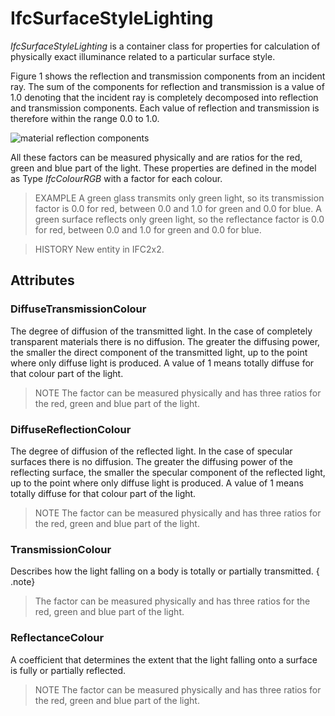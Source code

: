 # IfcSurfaceStyleLighting

_IfcSurfaceStyleLighting_ is a container class for properties for calculation of physically exact illuminance related to a particular surface style.
<!-- end of short definition -->

Figure 1 shows the reflection and transmission components from an incident ray. The sum of the components for reflection and transmission is a value of 1.0 denoting that the incident ray is completely decomposed into reflection and transmission components. Each value of reflection and transmission is therefore within the range 0.0 to 1.0.

![material reflection components](../../../../figures/ifcsurfacelightingproperties_fig1.gif "Figure 1 — Surface style lighting")

All these factors can be measured physically and are ratios for the red, green and blue part of the light. These properties are defined in the model as Type _IfcColourRGB_ with a factor for each colour.

> EXAMPLE A green glass transmits only green light, so its transmission factor is 0.0 for red, between 0.0 and 1.0 for green and 0.0 for blue. A green surface reflects only green light, so the reflectance factor is 0.0 for red, between 0.0 and 1.0 for green and 0.0 for blue.

> HISTORY New entity in IFC2x2.

## Attributes

### DiffuseTransmissionColour
The degree of diffusion of the transmitted light. In the case of completely transparent materials there is no diffusion. The greater the diffusing power, the smaller the direct component of the transmitted light, up to the point where only diffuse light is produced. A value of 1 means totally diffuse for that colour part of the light.
> NOTE The factor can be measured physically and has three ratios for the red, green and blue part of the light.

### DiffuseReflectionColour
The degree of diffusion of the reflected light. In the case of specular surfaces there is no diffusion. The greater the diffusing power of the reflecting surface, the smaller the specular component of the reflected light, up to the point where only diffuse light is produced. A value of 1 means totally diffuse for that colour part of the light.
> NOTE The factor can be measured physically and has three ratios for the red, green and blue part of the light.

### TransmissionColour
Describes how the light falling on a body is totally or partially transmitted.
{ .note}
> The factor can be measured physically and has three ratios for the red, green and blue part of the light.

### ReflectanceColour
A coefficient that determines the extent that the light falling onto a surface is fully or partially reflected.
> NOTE The factor can be measured physically and has three ratios for the red, green and blue part of the light.
